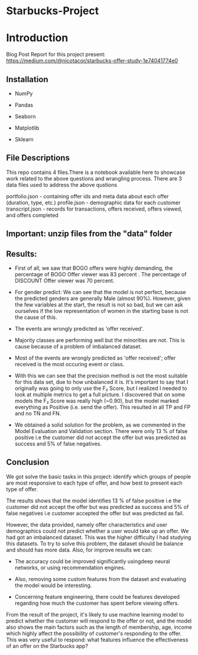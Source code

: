 # Starbucks-Project

# Introduction

Blog Post Report for this project present:
      https://medium.com/@nicotacor/starbucks-offer-study-1e74041774e0

## Installation

- NumPy

- Pandas

- Seaborn

- Matplotlib

- Sklearn


## File Descriptions
This repo contains 4 files.There is a notebook available here to showcase work related to the above questions and wrangling process. There are 3 data files used to address the above qustions

portfolio.json - containing offer ids and meta data about each offer (duration, type, etc.)
profile.json - demographic data for each customer
transcript.json - records for transactions, offers received, offers viewed, and offers completed

## Important: unzip files from the "data" folder

## Results: 

- First of all, we saw that BOGO offers were highly demanding, the percentage of BOGO Offer viewer was 83 percent . The percentage of DISCOUNT Offer viewer was 70 percent.

- For gender predict: We can see that the model is not perfect, because the predicted genders are generally Male (almost 90%). However, given the few variables at the start, the result is not so bad, but we can ask ourselves if the low representation of women in the starting base is not the cause of this. 

- The events are wrongly predicted as 'offer received'. 

- Majority classes are performing well but the minorities are not. This is cause because of a problem of imbalanced dataset. 

- Most of the events are wrongly predicted as 'offer received'; offer received is the most occuring event or class.

- With this we can see that the precision method is not the most suitable for this data set, due to how unbalanced it is. It's important to say that I originally was going to only use the F₂ Score, but I realized I needed to look at multiple metrics to get a full picture. I discovered that on some models the F₂ Score was really high (~0.90), but the model marked everything as Positive (i.e. send the offer). This resulted in all TP and FP and no TN and FN.

- We obtained a solid solution for the problem, as we commented in the Model Evaluation and Validation section. There were only 13 % of false positive i.e the customer did not accept the offer but was predicted as success and 5% of false negatives.

## Conclusion

We got solve the basic tasks in this project: identify which groups of people are most responsive to each type of offer, and how best to present each type of offer. 

The results shows that the model identifies 13 % of false positive i.e the customer did not accept the offer but was predicted as success and 5% of false negatives i.e customer accepted the offer but was predicted as fail.

However, the data provided, namely offer characteristics and user demographics could not predict whether a user would take up an offer. We had got an imbalanced dataset. This was the higher difficulty I had studying this datasets. To try to solve this problem, the dataset should be balance and should has more data. Also, for improve results we can:

 - The accuracy could be improved significantly usingdeep neural networks, or using recommendation engines. 

 - Also, removing some custom features from the dataset and evaluating the model would be interesting.
 
 - Concerning feature engineering, there could be features developed regarding how much the customer has spent before viewing offers.

From the result of the project, it's likely to use machine learning model to predict whether the customer will respond to the offer or not, and the model also shows the main factors such as the length of membership, age, income which highly affect the possibility of customer's responding to the offer. This was very useful to respond: what features influence the effectiveness of an offer on the Starbucks app?
